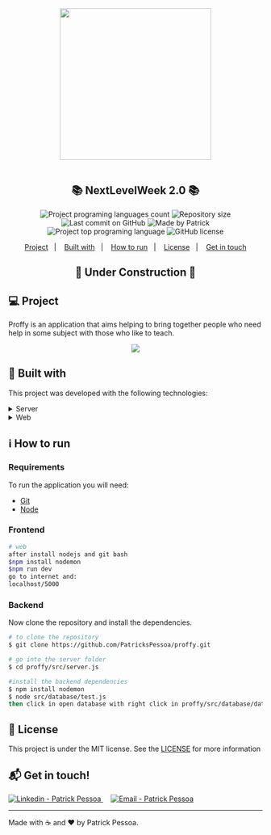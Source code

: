 <div align="center">
    <img src="https://res.cloudinary.com/stefanosaffran/image/upload/v1596482182/Omnistack/ykcfotyon6sacurdvht3.svg" width="300px"/>
</div>

<br />

<h2 align="center">
   📚 NextLevelWeek 2.0 📚
</h2>

<p align="center">
  <img alt="Project programing languages count" src="https://img.shields.io/github/languages/count/PatricksPessoa/proffy?color=6842C2">
   <img alt="Repository size" src="https://img.shields.io/github/repo-size/PatricksPessoa/proffy?color=6842C2">
  <img alt="Last commit on GitHub" src="https://img.shields.io/github/last-commit/PatricksPessoa/proffy?color=6842C2">
  <img alt="Made by Patrick" src="https://img.shields.io/badge/made%20by-PatricksPessoa-%20?color=6842C2">
  <img alt="Project top programing language" src="https://img.shields.io/github/languages/top/PatricksPessoa/proffy?color=6842C2">
  <img alt="GitHub license" src="https://img.shields.io/github/license/PatricksPessoa/proffy?color=6842C2">
</p> 

<p align="center">
  <a href="#computer-project">Project</a>&nbsp;&nbsp;&nbsp;|&nbsp;&nbsp;&nbsp;
  <a href="#rocket-built-with">Built with</a>&nbsp;&nbsp;&nbsp;|&nbsp;&nbsp;&nbsp;
  <a href="#information_source-how-to-run">How to run</a>&nbsp;&nbsp;&nbsp;|&nbsp;&nbsp;&nbsp;
  <a href="#memo-license">License</a>&nbsp;&nbsp;&nbsp;|&nbsp;&nbsp;&nbsp;
  <a href="#mailbox_with_mail-get-in-touch">Get in touch</a>
</p>


  <h2 align="center">🚧 Under Construction 🚧</h2>

## :computer: Project 

 Proffy is an application that aims helping to bring together people who need help in some subject with those who like to teach.

 <p align="center">
  <img src="https://res.cloudinary.com/stefanosaffran/image/upload/v1596876802/Omnistack/b0urvevadbrrf8kgiptx.gif" >
</p>

 ## :rocket: Built with

This project was developed with the following technologies:

<details>
  <summary>Server</summary>

-   [Node.js](https://nodejs.org/)
-   [Express](https://expressjs.com/)
-   [VS Code](https://code.visualstudio.com/)

</details>

<details>
  <summary>Web</summary>

-   [Typescript](https://www.typescriptlang.org/)
-   [VS Code](https://code.visualstudio.com/)

</details>

## :information_source: How to run

### Requirements

To run the application you will need:
* [Git](https://git-scm.com)
* [Node](https://nodejs.org/)

### Frontend
```bash
# web
after install nodejs and git bash
$npm install nodemon
$npm run dev
go to internet and:
localhost/5000
```


### Backend

Now clone the repository and install the dependencies.
```bash
# to clone the repository
$ git clone https://github.com/PatricksPessoa/proffy.git

# go into the server folder
$ cd proffy/src/server.js

#install the backend dependencies
$ npm install nodemon
$ node src/database/test.js
then click in open database with right click in proffy/src/database/database.sqlite

```


## :memo: License

This project is under the MIT license. See the [LICENSE](https://github.com/PatricksPessoa/Proffy/LICENSE) for more information

## :mailbox_with_mail: Get in touch!

<a href="https://www.linkedin.com/in/PatricksPessoa/" target="_blank" >
  <img alt="Linkedin - Patrick Pessoa" src="https://img.shields.io/badge/Linkedin--%23F8952D?style=social&logo=linkedin">
</a>&nbsp;&nbsp;&nbsp;
<a href="mailto:patrickspessoa@gmail.com" target="_blank" >
  <img alt="Email - Patrick Pessoa" src="https://img.shields.io/badge/Email--%23F8952D?style=social&logo=gmail">
</a> 

---

Made with :coffee: and ❤️ by Patrick Pessoa.
